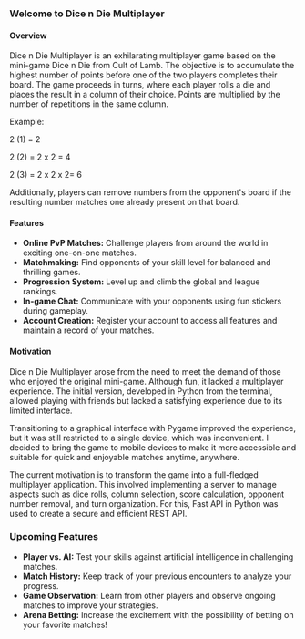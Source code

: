 ### Welcome to Dice n Die Multiplayer

#### Overview

Dice n Die Multiplayer is an exhilarating multiplayer game based on the mini-game Dice n Die from Cult of Lamb. The objective is to accumulate the highest number of points before one of the two players completes their board. The game proceeds in turns, where each player rolls a die and places the result in a column of their choice. Points are multiplied by the number of repetitions in the same column.

Example:

2 (1) = 2

2 (2) = 2 x 2 = 4

2 (3) = 2 x 2 x 2= 6

Additionally, players can remove numbers from the opponent's board if the resulting number matches one already present on that board.

#### Features

- **Online PvP Matches:** Challenge players from around the world in exciting one-on-one matches.
- **Matchmaking:** Find opponents of your skill level for balanced and thrilling games.
- **Progression System:** Level up and climb the global and league rankings.
- **In-game Chat:** Communicate with your opponents using fun stickers during gameplay.
- **Account Creation:** Register your account to access all features and maintain a record of your matches.

#### Motivation

Dice n Die Multiplayer arose from the need to meet the demand of those who enjoyed the original mini-game. Although fun, it lacked a multiplayer experience. The initial version, developed in Python from the terminal, allowed playing with friends but lacked a satisfying experience due to its limited interface.

Transitioning to a graphical interface with Pygame improved the experience, but it was still restricted to a single device, which was inconvenient. I decided to bring the game to mobile devices to make it more accessible and suitable for quick and enjoyable matches anytime, anywhere.

The current motivation is to transform the game into a full-fledged multiplayer application. This involved implementing a server to manage aspects such as dice rolls, column selection, score calculation, opponent number removal, and turn organization. For this, Fast API in Python was used to create a secure and efficient REST API.

### Upcoming Features

- **Player vs. AI:** Test your skills against artificial intelligence in challenging matches.
- **Match History:** Keep track of your previous encounters to analyze your progress.
- **Game Observation:** Learn from other players and observe ongoing matches to improve your strategies.
- **Arena Betting:** Increase the excitement with the possibility of betting on your favorite matches!

